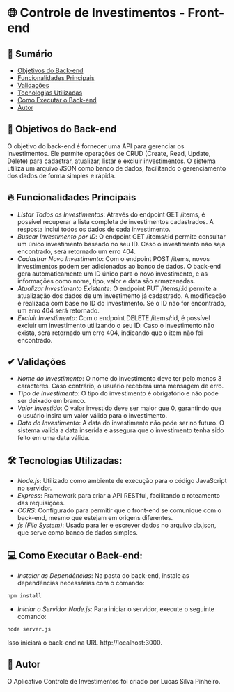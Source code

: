 # 🌐 Controle de Investimentos - Front-end

## 📑 Sumário
- [Objetivos do Back-end](#-objetivos-do-projeto)
- [Funcionalidades Principais](#-funcionalidades-principais)
- [Validações](#-validações)
- [Tecnologias Utilizadas](#-tecnologias-utilizadas)
- [Como Executar o Back-end](#-como-executar)
- [Autor](#-autor)


## 🎯 Objetivos do Back-end
O objetivo do back-end é fornecer uma API para gerenciar os investimentos. Ele permite operações de CRUD (Create, Read, Update, Delete) para cadastrar, atualizar, listar e excluir investimentos. O sistema utiliza um arquivo JSON como banco de dados, facilitando o gerenciamento dos dados de forma simples e rápida.

## 🔥 Funcionalidades Principais
- *Listar Todos os Investimentos*: Através do endpoint GET /items, é possível recuperar a lista completa de investimentos cadastrados. A resposta inclui todos os dados de cada investimento.
- *Buscar Investimento por ID*: O endpoint GET /items/:id permite consultar um único investimento baseado no seu ID. Caso o investimento não seja encontrado, será retornado um erro 404.
- *Cadastrar Novo Investimento*: Com o endpoint POST /items, novos investimentos podem ser adicionados ao banco de dados. O back-end gera automaticamente um ID único para o novo investimento, e as informações como nome, tipo, valor e data são armazenadas.
- *Atualizar Investimento Existente*: O endpoint PUT /items/:id permite a atualização dos dados de um investimento já cadastrado. A modificação é realizada com base no ID do investimento. Se o ID não for encontrado, um erro 404 será retornado.
- *Excluir Investimento*: Com o endpoint DELETE /items/:id, é possível excluir um investimento utilizando o seu ID. Caso o investimento não exista, será retornado um erro 404, indicando que o item não foi encontrado.

## ✔ Validações
- *Nome do Investimento*: O nome do investimento deve ter pelo menos 3 caracteres. Caso contrário, o usuário receberá uma mensagem de erro.
- *Tipo de Investimento*: O tipo do investimento é obrigatório e não pode ser deixado em branco.
- *Valor Investido*: O valor investido deve ser maior que 0, garantindo que o usuário insira um valor válido para o investimento.
- *Data do Investimento*: A data do investimento não pode ser no futuro. O sistema valida a data inserida e assegura que o investimento tenha sido feito em uma data válida.

## 🛠 Tecnologias Utilizadas:
- *Node.js*: Utilizado como ambiente de execução para o código JavaScript no servidor.
- *Express*: Framework para criar a API RESTful, facilitando o roteamento das requisições.
- *CORS*: Configurado para permitir que o front-end se comunique com o back-end, mesmo que estejam em origens diferentes.
- *fs (File System)*: Usado para ler e escrever dados no arquivo db.json, que serve como banco de dados simples.

## 💻 Como Executar o Back-end:
- *Instalar as Dependências*: Na pasta do back-end, instale as dependências necessárias com o comando:
```sh
npm install
```
- *Iniciar o Servidor Node.js*: Para iniciar o servidor, execute o seguinte comando:
```sh
node server.js
```
Isso iniciará o back-end na URL http://localhost:3000.

## 👥 Autor
O Aplicativo Controle de Investimentos foi criado por Lucas Silva Pinheiro.
